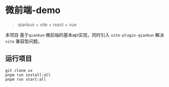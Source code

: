 # 微前端-demo

> qiankun + vite + react + vue

本项目 基于`qiankun` 微前端的基本api实现，同时引入 `vite-plugin-qiankun` 解决 `vite` 兼容型问题。

## 运行项目

```
git clone xx
pnpm run install:all
pnpm run start:all
```